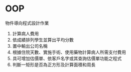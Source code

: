 # OOP
物件導向程式設計作業
1. 計算病人費用
2. 依成績排列學生並算出平均分數
3. 置中輸出公司名稱
4. 根據住院天數、實施手術、使用藥物計算病人所需支付費用
5. 具可增加估價單、依客戶名字或其查詢估價單功能之程式
6. 判斷一矩形是否為正方形及計算面積和周長
